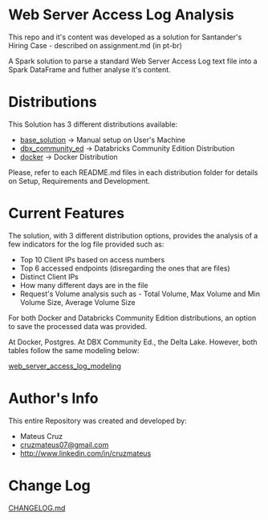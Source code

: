 # Web Server Access Log Analysis
This repo and it's content was developed as a solution for Santander's Hiring Case - described on assignment.md (in pt-br)

A Spark solution to parse a standard Web Server Access Log text file into a Spark DataFrame and futher analyse it's content.


# Distributions

This Solution has 3 different distributions available:
* [base_solution](base_solution/) -> Manual setup on User's Machine
* [dbx_community_ed](dbx_community_ed/) -> Databricks Community Edition Distribution
* [docker](docker/) -> Docker Distribution

Please, refer to each README.md files in each distribution folder for details on Setup, Requirements and Development.


# Current Features

The solution, with 3 different distribution options, provides the analysis of a few indicators for the log file provided such as:
  * Top 10 Client IPs based on access numbers
  * Top 6 accessed endpoints (disregarding the ones that are files)
  * Distinct Client IPs
  * How many different days are in the file
  * Request's Volume analysis such as - Total Volume, Max Volume and Min Volume Size, Average Volume Size

For both Docker and Databricks Community Edition distributions, an option to save the processed data was provided.

At Docker, Postgres. At DBX Community Ed., the Delta Lake. However, both tables follow the same modeling below:

[web_server_access_log_modeling](web_server_access_log_modeling.png)


# Author's Info

This entire Repository was created and developed by:
* Mateus Cruz
* cruzmateus07@gmail.com
* http://www.linkedin.com/in/cruzmateus


# Change Log

[CHANGELOG.md](CHANGELOG.md)
